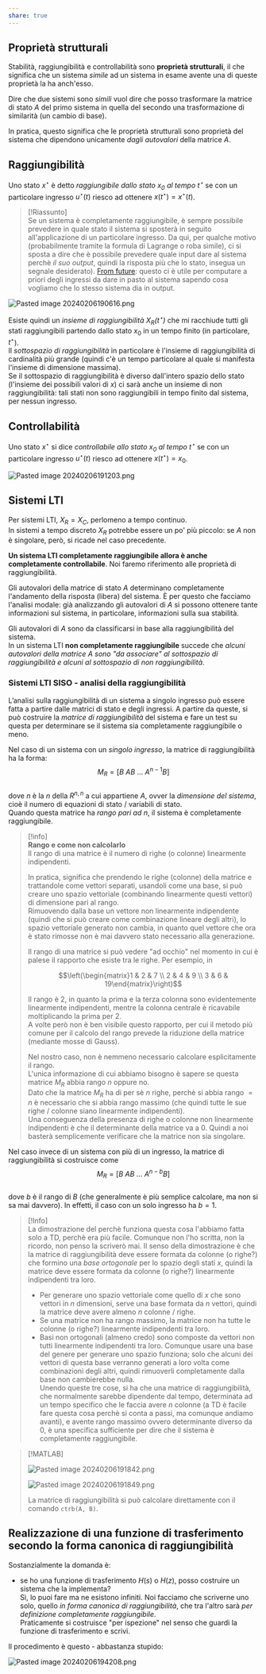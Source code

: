 ```yaml
---  
share: true  
---  
```

## Proprietà strutturali   
Stabilità, raggiungibilità e controllabilità sono **proprietà strutturali**, il che significa che un sistema *simile* ad un sistema in esame avente una di queste proprietà la ha anch'esso.  
  
Dire che due sistemi sono *simili* vuol dire che posso trasformare la matrice di stato $A$ del primo sistema in quella del secondo una trasformazione di similarità (un cambio di base).   
  
In pratica, questo significa che le proprietà strutturali sono proprietà del sistema che dipendono unicamente *dagli autovalori* della matrice $A$.  
## Raggiungibilità  
Uno stato $x^\star$ è detto *raggiungibile dallo stato $x_0$ al tempo $t^\star$* se con un particolare ingresso $u^\star(t)$ riesco ad ottenere $x(t^\star)=x^\star(t)$.  
  
>[!Riassunto]  
>Se un sistema è completamente raggiungibile, è sempre possibile prevedere in quale stato il sistema si sposterà in seguito all'applicazione di un particolare ingresso. Da qui, per qualche motivo (probabilmente tramite la formula di Lagrange o roba simile), ci si sposta a dire che è possibile prevedere quale input dare al sistema perchè *il suo output*, quindi la risposta più che lo stato, insegua un segnale desiderato). [From future](./TAR18.Retroazione%20statica%20dello%20stato.mdassegnazione-degli-autovalori-o-legge-di-controllo): questo ci è utile per computare a priori degli ingressi da dare in pasto al sistema sapendo cosa vogliamo che lo stesso sistema dia in output.  
  
  
![Pasted image 20240206190616.png](./img/Pasted%20image%2020240206190616.png)  
  
Esiste quindi un *insieme di raggiungibilità $X_R(t^\star)$* che mi racchiude tutti gli stati raggiungibili partendo dallo stato $x_0$ in un tempo finito (in particolare, $t^\star$).  
Il *sottospazio di raggiungibilità* in particolare è l'insieme di raggiungibilità di cardinalità più grande (quindi c'è un tempo particolare al quale si manifesta l'insieme di dimensione massima).  
Se il sottospazio di raggiungibilità è diverso dall'intero spazio dello stato (l'insieme dei possibili valori di $x$) ci sarà anche un insieme di non raggiungibilità: tali stati non sono raggiungibili in tempo finito dal sistema, per nessun ingresso.  
## Controllabilità  
Uno stato $x^\star$ si dice *controllabile allo stato $x_0$ al tempo $t^\star$* se con un particolare ingresso $u^\star(t)$ riesco ad ottenere $x(t^\star)=x_0$.  
  
![Pasted image 20240206191203.png](./img/Pasted%20image%2020240206191203.png)  
  
## Sistemi LTI  
Per sistemi LTI, $X_R=X_C$, perlomeno a tempo continuo.  
In sistemi a tempo discreto $X_R$ potrebbe essere un po' più piccolo: se $A$ non è singolare, però, si ricade nel caso precedente.  
  
**Un sistema LTI completamente raggiungibile allora è anche completamente controllabile**. Noi faremo riferimento alle proprietà di raggiungibilità.  
  
Gli autovalori della matrice di stato $A$ determinano completamente l'andamento della risposta (libera) del sistema. È per questo che facciamo l'analisi modale: già analizzando gli autovalori di $A$ si possono ottenere tante informazioni sul sistema, in particolare, informazioni sulla sua stabilità.  
  
Gli autovalori di $A$ sono da classificarsi in base alla raggiungibilità del sistema.  
In un sistema LTI **non completamente raggiungibile** succede che *alcuni autovalori della matrice $A$ sono "da associare" al sottospazio di raggiungibilità e alcuni al sottospazio di non raggiungibilità*.   
  
### Sistemi LTI SISO - analisi della raggiungibilità  
  
L’analisi sulla raggiungibilità di un sistema a singolo ingresso può essere fatta a partire dalle matrici di stato e degli ingressi. A partire da queste, si può costruire la *matrice di raggiungibilità* del sistema e fare un test su questa per determinare se il sistema sia completamente raggiungibile o meno.  
  
Nel caso di un sistema con un *singolo ingresso*, la matrice di raggiungibilità ha la forma:   
$$M_R = [B\ AB\ \dots\ A^{n-1}B]$$  
dove $n$ è la $n$ della $R^{n,n}$ a cui appartiene $A$, ovver la *dimensione del sistema*, cioè il numero di equazioni di stato / variabili di stato.  
Quando questa matrice ha *rango pari ad $n$*, il sistema è completamente raggiungibile.   
  
>[!info]  
>**Rango e come non calcolarlo**  
>Il rango di una matrice è il numero di righe (o colonne) linearmente indipendenti.  
>  
>In pratica, significa che prendendo le righe (colonne) della matrice e trattandole come vettori separati, usandoli come una base, si può creare uno spazio vettoriale (combinando linearmente questi vettori) di dimensione pari al rango.  
>Rimuovendo dalla base un vettore non linearmente indipendente (quindi che si può creare come combinazione lineare degli altri), lo spazio vettoriale generato non cambia, in quanto quel vettore che ora è stato rimosse non è mai davvero stato necessario alla generazione.  
>  
>Il rango di una matrice si può vedere "ad occhio" nel momento in cui è palese il rapporto che esiste tra le righe. Per esempio, in   
>  
>$$\left(\begin{matrix}1 & 2 & 7 \\ 2 & 4 & 9 \\ 3 & 6 & 19\end{matrix}\right)$$  
>  
>Il rango è $2$, in quanto la prima e la terza colonna sono evidentemente linearmente indipendenti, mentre la colonna centrale è ricavabile moltiplicando la prima per $2$.  
>A volte però non è ben visibile questo rapporto, per cui il metodo più comune per il calcolo del rango prevede la riduzione della matrice (mediante mosse di Gauss).  
>  
>Nel nostro caso, non è nemmeno necessario calcolare esplicitamente il rango.  
>L'unica informazione di cui abbiamo bisogno è sapere se questa matrice $M_R$ abbia rango $n$ oppure no.  
>Dato che la matrice $M_R$ ha di per sè $n$ righe, perchè si abbia rango $=n$ è necessario che si abbia rango massimo (che quindi tutte le sue righe / colonne siano linearmente indipendenti).  
>Una conseguenza della presenza di righe o colonne non linearmente indipendenti è che il determinante della matrice va a $0$. Quindi a noi basterà semplicemente verificare che la matrice non sia singolare.  
  
Nel caso invece di un sistema con più di un ingresso, la matrice di raggiungibilità si costruisce come   
$$M_R = [B\ AB\ \dots\ A^{n-b}B]$$  
dove $b$ è il rango di $B$ (che generalmente è più semplice calcolare, ma non si sa mai davvero). In effetti, il caso con un solo ingresso ha $b=1$.  
  
>[!Info]  
>La dimostrazione del perchè funziona questa cosa l'abbiamo fatta solo a TD, perchè era più facile. Comunque non l'ho scritta, non la ricordo, non penso la scriverò mai. Il senso della dimostrazione è che la matrice di raggiungibilità deve essere formata da colonne (o righe?) che formino una *base ortogonale* per lo spazio degli stati $x$, quindi la matrice deve essere formata da colonne (o righe?) linearmente indipendenti tra loro.   
>- Per generare uno spazio vettoriale come quello di $x$ che sono vettori in $n$ dimensioni, serve una base formata da $n$ vettori, quindi la matrice deve avere almeno $n$ colonne / righe.  
>- Se una matrice non ha rango massimo, la matrice non ha tutte le colonne (o righe?) linearmente indipendenti tra loro.  
>- Basi non ortogonali (almeno credo) sono composte da vettori non tutti linearmente indipendenti tra loro. Comunque usare una base del genere per generare uno spazio funziona; solo che alcuni dei vettori di questa base verranno generati a loro volta come combinazioni degli altri, quindi rimuoverli completamente dalla base non cambierebbe nulla.  
>Unendo queste tre cose, si ha che una matrice di raggiungibilità, che normalmente sarebbe dipendente dal tempo, determinata ad un tempo specifico che le faccia avere $n$ colonne (a TD è facile fare questa cosa perchè si conta a passi, ma comunque andiamo avanti), e avente rango massimo ovvero determinante diverso da $0$, è una specifica sufficiente per dire che il sistema è completamente raggiungibile.  
  
  
> [!MATLAB]  
>   
> ![Pasted image 20240206191842.png](./img/Pasted%20image%2020240206191842.png)  
>   
> ![Pasted image 20240206191849.png](./img/Pasted%20image%2020240206191849.png)  
>   
> La matrice di raggiungibilità si può calcolare direttamente con il comando `ctrb(A, B)`.  
  
## Realizzazione di una funzione di trasferimento secondo la forma canonica di raggiungibilità  
Sostanzialmente la domanda è:  
- se ho una funzione di trasferimento $H(s)$ o $H(z)$, posso costruire un sistema che la implementa?  
Sì, lo puoi fare ma ne esistono infiniti. Noi facciamo che scriverne uno solo, quello *in forma canonica di raggiungibilità*, che tra l'altro sarà *per definizione completamente raggiungibile*.  
Praticamente si costruisce "per ispezione" nel senso che guardi la funzione di trasferimento e scrivi.  
  
Il procedimento è questo - abbastanza stupido:  
  
![Pasted image 20240206194208.png](./img/Pasted%20image%2020240206194208.png)  

